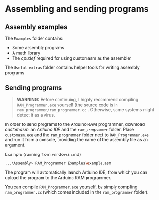 # Assembling and sending programs

## Assembly examples

The `Examples` folder contains:

- Some assembly programs
- A math library
- The *cpudef* required for using customasm as the assembler

The `Useful extras` folder contains helper tools for writing assembly programs


## Sending programs

> **WARNING:** Before continuing, I highly recommend compiling `RAM_Programmer.exe` yourself (the source code is in `ram_programmer/ram_programmer.cc`). Otherwise, some systems might detect it as a virus.

In order to send programs to the Arduino RAM programmer, download *customasm*, an *Arduino IDE* and the *`ram_programmer`* folder.
Place `customasm.exe` and the `ram_programmer` folder next to `RAM_Programmer.exe` and run it from a console, providing the name of the assembly file as an argument.

Example (running from windows cmd)

```sh
...\Assembly> RAM_Programmer Examples\example.asm
```

The program will automatically launch Arduino IDE, from which you can upload the program to the Arduino RAM programmer.

You can compile `RAM_Programmer.exe` yourself, by simply compiling `ram_programmer.cc` (which comes included in the `ram_programmer` folder).